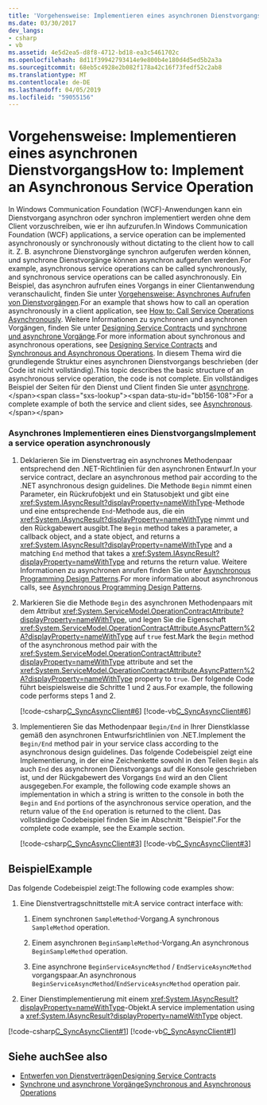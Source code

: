 ```yaml
---
title: 'Vorgehensweise: Implementieren eines asynchronen Dienstvorgangs'
ms.date: 03/30/2017
dev_langs:
- csharp
- vb
ms.assetid: 4e5d2ea5-d8f8-4712-bd18-ea3c5461702c
ms.openlocfilehash: 8d11f39942793414e9e800b4e180d4d5ed5b2a3a
ms.sourcegitcommit: 68eb5c4928e2b082f178a42c16f73fedf52c2ab8
ms.translationtype: MT
ms.contentlocale: de-DE
ms.lasthandoff: 04/05/2019
ms.locfileid: "59055156"
---
```

# <a name="how-to-implement-an-asynchronous-service-operation"></a><span data-ttu-id="bb156-102">Vorgehensweise: Implementieren eines asynchronen Dienstvorgangs</span><span class="sxs-lookup"><span data-stu-id="bb156-102">How to: Implement an Asynchronous Service Operation</span></span>
<span data-ttu-id="bb156-103">In Windows Communication Foundation (WCF)-Anwendungen kann ein Dienstvorgang asynchron oder synchron implementiert werden ohne dem Client vorzuschreiben, wie er ihn aufzurufen.</span><span class="sxs-lookup"><span data-stu-id="bb156-103">In Windows Communication Foundation (WCF) applications, a service operation can be implemented asynchronously or synchronously without dictating to the client how to call it.</span></span> <span data-ttu-id="bb156-104">Z. B. asynchrone Dienstvorgänge synchron aufgerufen werden können, und synchrone Dienstvorgänge können asynchron aufgerufen werden.</span><span class="sxs-lookup"><span data-stu-id="bb156-104">For example, asynchronous service operations can be called synchronously, and synchronous service operations can be called asynchronously.</span></span> <span data-ttu-id="bb156-105">Ein Beispiel, das asynchron aufrufen eines Vorgangs in einer Clientanwendung veranschaulicht, finden Sie unter [Vorgehensweise: Asynchrones Aufrufen von Dienstvorgängen](../../../docs/framework/wcf/feature-details/how-to-call-wcf-service-operations-asynchronously.md).</span><span class="sxs-lookup"><span data-stu-id="bb156-105">For an example that shows how to call an operation asynchronously in a client application, see [How to: Call Service Operations Asynchronously](../../../docs/framework/wcf/feature-details/how-to-call-wcf-service-operations-asynchronously.md).</span></span> <span data-ttu-id="bb156-106">Weitere Informationen zu synchronen und asynchronen Vorgängen, finden Sie unter [Designing Service Contracts](../../../docs/framework/wcf/designing-service-contracts.md) und [synchrone und asynchrone Vorgänge](../../../docs/framework/wcf/synchronous-and-asynchronous-operations.md).</span><span class="sxs-lookup"><span data-stu-id="bb156-106">For more information about synchronous and asynchronous operations, see [Designing Service Contracts](../../../docs/framework/wcf/designing-service-contracts.md) and [Synchronous and Asynchronous Operations](../../../docs/framework/wcf/synchronous-and-asynchronous-operations.md).</span></span> <span data-ttu-id="bb156-107">In diesem Thema wird die grundlegende Struktur eines asynchronen Dienstvorgangs beschrieben (der Code ist nicht vollständig).</span><span class="sxs-lookup"><span data-stu-id="bb156-107">This topic describes the basic structure of an asynchronous service operation, the code is not complete.</span></span> <span data-ttu-id="bb156-108">Ein vollständiges Beispiel der Seiten für den Dienst und Client finden Sie unter [asynchrone](https://docs.microsoft.com/previous-versions/dotnet/netframework-4.0/ms751505(v=vs.100)).</span><span class="sxs-lookup"><span data-stu-id="bb156-108">For a complete example of both the service and client sides, see [Asynchronous](https://docs.microsoft.com/previous-versions/dotnet/netframework-4.0/ms751505(v=vs.100)).</span></span>  
  
### <a name="implement-a-service-operation-asynchronously"></a><span data-ttu-id="bb156-109">Asynchrones Implementieren eines Dienstvorgangs</span><span class="sxs-lookup"><span data-stu-id="bb156-109">Implement a service operation asynchronously</span></span>  
  
1.  <span data-ttu-id="bb156-110">Deklarieren Sie im Dienstvertrag ein asynchrones Methodenpaar entsprechend den .NET-Richtlinien für den asynchronen Entwurf.</span><span class="sxs-lookup"><span data-stu-id="bb156-110">In your service contract, declare an asynchronous method pair according to the .NET asynchronous design guidelines.</span></span> <span data-ttu-id="bb156-111">Die Methode `Begin` nimmt einen Parameter, ein Rückrufobjekt und ein Statusobjekt und gibt eine <xref:System.IAsyncResult?displayProperty=nameWithType>-Methode und eine entsprechende `End`-Methode aus, die ein <xref:System.IAsyncResult?displayProperty=nameWithType> nimmt und den Rückgabewert ausgibt.</span><span class="sxs-lookup"><span data-stu-id="bb156-111">The `Begin` method takes a parameter, a callback object, and a state object, and returns a <xref:System.IAsyncResult?displayProperty=nameWithType> and a matching `End` method that takes a <xref:System.IAsyncResult?displayProperty=nameWithType> and returns the return value.</span></span> <span data-ttu-id="bb156-112">Weitere Informationen zu asynchronen anrufen finden Sie unter [Asynchronous Programming Design Patterns](https://go.microsoft.com/fwlink/?LinkId=248221).</span><span class="sxs-lookup"><span data-stu-id="bb156-112">For more information about asynchronous calls, see [Asynchronous Programming Design Patterns](https://go.microsoft.com/fwlink/?LinkId=248221).</span></span>  
  
2.  <span data-ttu-id="bb156-113">Markieren Sie die Methode `Begin` des asynchronen Methodenpaars mit dem Attribut <xref:System.ServiceModel.OperationContractAttribute?displayProperty=nameWithType>, und legen Sie die Eigenschaft <xref:System.ServiceModel.OperationContractAttribute.AsyncPattern%2A?displayProperty=nameWithType> auf `true` fest.</span><span class="sxs-lookup"><span data-stu-id="bb156-113">Mark the `Begin` method of the asynchronous method pair with the <xref:System.ServiceModel.OperationContractAttribute?displayProperty=nameWithType> attribute and set the <xref:System.ServiceModel.OperationContractAttribute.AsyncPattern%2A?displayProperty=nameWithType> property to `true`.</span></span> <span data-ttu-id="bb156-114">Der folgende Code führt beispielsweise die Schritte 1 und 2 aus.</span><span class="sxs-lookup"><span data-stu-id="bb156-114">For example, the following code performs steps 1 and 2.</span></span>  
  
     [!code-csharp[C_SyncAsyncClient#6](../../../samples/snippets/csharp/VS_Snippets_CFX/c_syncasyncclient/cs/services.cs#6)]
     [!code-vb[C_SyncAsyncClient#6](../../../samples/snippets/visualbasic/VS_Snippets_CFX/c_syncasyncclient/vb/services.vb#6)]  
  
3.  <span data-ttu-id="bb156-115">Implementieren Sie das Methodenpaar `Begin/End` in Ihrer Dienstklasse gemäß den asynchronen Entwurfsrichtlinien von .NET.</span><span class="sxs-lookup"><span data-stu-id="bb156-115">Implement the `Begin/End` method pair in your service class according to the asynchronous design guidelines.</span></span> <span data-ttu-id="bb156-116">Das folgende Codebeispiel zeigt eine Implementierung, in der eine Zeichenkette sowohl in den Teilen `Begin` als auch `End` des asynchronen Dienstvorgangs auf die Konsole geschrieben ist, und der Rückgabewert des Vorgangs `End` wird an den Client ausgegeben.</span><span class="sxs-lookup"><span data-stu-id="bb156-116">For example, the following code example shows an implementation in which a string is written to the console in both the `Begin` and `End` portions of the asynchronous service operation, and the return value of the `End` operation is returned to the client.</span></span> <span data-ttu-id="bb156-117">Das vollständige Codebeispiel finden Sie im Abschnitt "Beispiel".</span><span class="sxs-lookup"><span data-stu-id="bb156-117">For the complete code example, see the Example section.</span></span>  
  
     [!code-csharp[C_SyncAsyncClient#3](../../../samples/snippets/csharp/VS_Snippets_CFX/c_syncasyncclient/cs/services.cs#3)]
     [!code-vb[C_SyncAsyncClient#3](../../../samples/snippets/visualbasic/VS_Snippets_CFX/c_syncasyncclient/vb/services.vb#3)]  
  
## <a name="example"></a><span data-ttu-id="bb156-118">Beispiel</span><span class="sxs-lookup"><span data-stu-id="bb156-118">Example</span></span>  
 <span data-ttu-id="bb156-119">Das folgende Codebeispiel zeigt:</span><span class="sxs-lookup"><span data-stu-id="bb156-119">The following code examples show:</span></span>  
  
1.  <span data-ttu-id="bb156-120">Eine Dienstvertragschnittstelle mit:</span><span class="sxs-lookup"><span data-stu-id="bb156-120">A service contract interface with:</span></span>  
  
    1.  <span data-ttu-id="bb156-121">Einem synchronen `SampleMethod`-Vorgang.</span><span class="sxs-lookup"><span data-stu-id="bb156-121">A synchronous `SampleMethod` operation.</span></span>  
  
    2.  <span data-ttu-id="bb156-122">Einem asynchronen `BeginSampleMethod`-Vorgang.</span><span class="sxs-lookup"><span data-stu-id="bb156-122">An asynchronous `BeginSampleMethod` operation.</span></span>  
  
    3.  <span data-ttu-id="bb156-123">Eine asynchrone `BeginServiceAsyncMethod` / `EndServiceAsyncMethod` vorgangspaar.</span><span class="sxs-lookup"><span data-stu-id="bb156-123">An asynchronous `BeginServiceAsyncMethod`/`EndServiceAsyncMethod` operation pair.</span></span>  
  
2.  <span data-ttu-id="bb156-124">Einer Dienstimplementierung mit einem <xref:System.IAsyncResult?displayProperty=nameWithType>-Objekt.</span><span class="sxs-lookup"><span data-stu-id="bb156-124">A service implementation using a <xref:System.IAsyncResult?displayProperty=nameWithType> object.</span></span>  
  
 [!code-csharp[C_SyncAsyncClient#1](../../../samples/snippets/csharp/VS_Snippets_CFX/c_syncasyncclient/cs/services.cs#1)]
 [!code-vb[C_SyncAsyncClient#1](../../../samples/snippets/visualbasic/VS_Snippets_CFX/c_syncasyncclient/vb/services.vb#1)]  
  
## <a name="see-also"></a><span data-ttu-id="bb156-125">Siehe auch</span><span class="sxs-lookup"><span data-stu-id="bb156-125">See also</span></span>
- [<span data-ttu-id="bb156-126">Entwerfen von Dienstverträgen</span><span class="sxs-lookup"><span data-stu-id="bb156-126">Designing Service Contracts</span></span>](../../../docs/framework/wcf/designing-service-contracts.md)
- [<span data-ttu-id="bb156-127">Synchrone und asynchrone Vorgänge</span><span class="sxs-lookup"><span data-stu-id="bb156-127">Synchronous and Asynchronous Operations</span></span>](../../../docs/framework/wcf/synchronous-and-asynchronous-operations.md)
